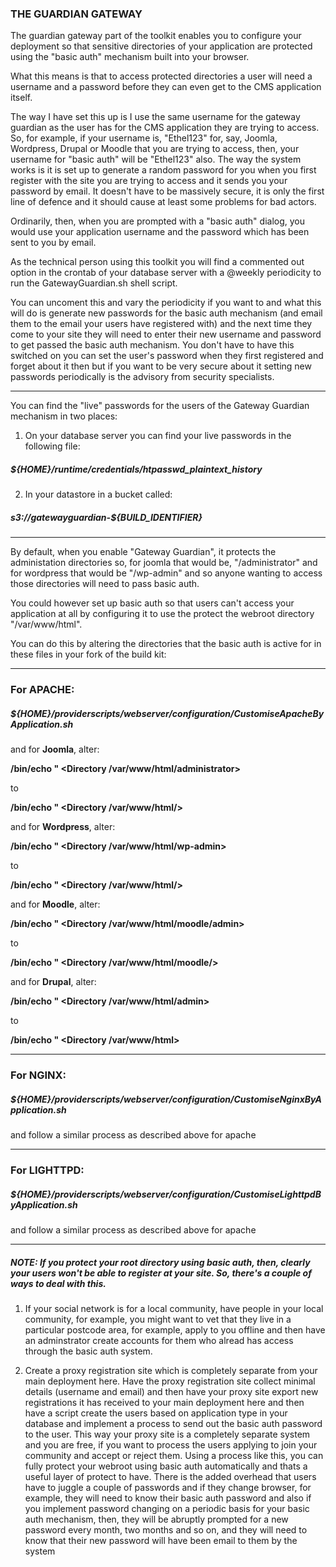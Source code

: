 ### THE GUARDIAN GATEWAY

The guardian gateway part of the toolkit enables you to configure your deployment so that sensitive directories of your application are protected using the "basic auth" mechanism built into your browser.

What this means is that to access protected directories a user will need a username and a password before they can even get to the CMS application itself. 

The way I have set this up is I use the same username for the gateway guardian as the user has for the CMS application they are trying to access. So, for example, if your username is, "Ethel123" for, say, Joomla, Wordpress, Drupal or Moodle that you are trying to access, then, your username for "basic auth" will be "Ethel123" also. The way the system works is it is set up to generate a random password for you when you first register with the site you are trying to access and it sends you your password by email. It doesn't have to be massively secure, it is only the first line of defence and it should cause at least some problems for bad actors. 

Ordinarily, then, when you are prompted with a "basic auth" dialog, you would use your application username and the password which has been sent to you by email.

As the technical person using this toolkit you will find a commented out option in the crontab of your database server with a @weekly periodicity to run the GatewayGuardian.sh shell script. 

You can uncoment this and vary the periodicity if you want to and what this will do is generate new passwords for the basic auth mechanism (and email them to the email your users have registered with) and the next time they come to your site they will need to enter their new username and password to get passed the basic auth mechanism. You don't have to have this switched on you can set the user's password when they first registered and forget about it then but if you want to be very secure about it setting new passwords periodically is the advisory from security specialists.

-------------------------------

You can find the "live" passwords for the users of the Gateway Guardian mechanism in two places:

1. On your database server you can find your live passwords in the following file:

##### ${HOME}/runtime/credentials/htpasswd_plaintext_history

2. In your datastore in a bucket called:

#####  s3://gatewayguardian-${BUILD_IDENTIFIER}

----------------------------------

By default, when you enable "Gateway Guardian", it protects the administation directories so, for joomla that would be, "/administrator" and for wordpress that would be "/wp-admin" and so anyone wanting to access those directories will need to pass basic auth.

You could however set up basic auth so that users can't access your application at all by configuring it to use the protect the webroot directory "/var/www/html".

You can do this by altering the directories that the basic auth is active for in these files in your fork of the build kit:

-----------
### For APACHE:  

##### ${HOME}/providerscripts/webserver/configuration/CustomiseApacheByApplication.sh

and for **Joomla**, alter:

**/bin/echo "    <Directory /var/www/html/administrator>**

to 

**/bin/echo "    <Directory /var/www/html/>**

and for **Wordpress**, alter:

**/bin/echo "    <Directory /var/www/html/wp-admin>**

to 

**/bin/echo "    <Directory /var/www/html/>**

and for **Moodle**, alter:

**/bin/echo "    <Directory /var/www/html/moodle/admin>**

to 

**/bin/echo "    <Directory /var/www/html/moodle/>**

and for **Drupal**, alter:

**/bin/echo "    <Directory /var/www/html/admin>**

to 

**/bin/echo "    <Directory /var/www/html>**

----------------
### For NGINX:  

##### ${HOME}/providerscripts/webserver/configuration/CustomiseNginxByApplication.sh

and follow a similar process as described above for apache

-----------------

### For LIGHTTPD:

##### ${HOME}/providerscripts/webserver/configuration/CustomiseLighttpdByApplication.sh

and follow a similar process as described above for apache

----------------


##### NOTE: If you protect your root directory using basic auth, then, clearly your users won't be able to register at your site. So, there's a couple of ways to deal with this. 

1. If your social network is for a local community, have people in your local community, for example, you might want to vet that they live in a particular postcode area, for example, apply to you offline and then have an adminstrator create accounts for them who alread has access through the basic auth system.  

2. Create a proxy registration site which is completely separate from your main deployment here. Have the proxy registration site collect minimal details (username and email) and then have your proxy site export new registrations it has received to your main deployment here and then have a script create the users based on application type in your database and implement a process to send out the basic auth password to the user. This way your proxy site is a completely separate system and you are free, if you want to process the users applying to join your community and accept or reject them. Using a process like this, you can fully protect your webroot using basic auth automatically and thats a useful layer of protect to have. There is the added overhead that users have to juggle a couple of passwords and if they change browser, for example, they will need to know their basic auth password and also if you implement password changing on a periodic basis for your basic auth mechanism, then, they will be abruptly prompted for a new password every month, two months and so on, and they will need to know that their new password will have been email to them by the system  
